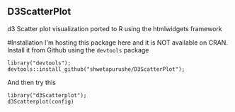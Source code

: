 ## D3ScatterPlot
d3 Scatter plot visualization ported to R using the htmlwidgets framework

#Installation
I'm hosting this package here and it is NOT available on CRAN. Install it from Github using the `devtools` package


```
library("devtools");    
devtools::install_github("shwetapurushe/D3ScatterPlot");
```
And then try this
```
library("d3Scatterplot");
d3Scatterplot(config)
```